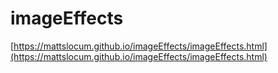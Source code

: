 # imageEffects

[https://mattslocum.github.io/imageEffects/imageEffects.html](https://mattslocum.github.io/imageEffects/imageEffects.html)
